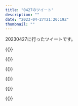 ```yaml
---
title: "0427のツイート"
description: ""
date: "2023-04-27T21:20:19Z"
thumbnail: ""
---
```

20230427に行ったツイートです。
<!--more-->
{{<tweetlike text="ジェダイ、今日発売か" screenname="jme/k.h (@JME_KH)" url="https://twitter.com/JME_KH/status/1651359218870685697?ref_src=twsrc%5Etfw" date="April 26 2023">}}

{{<tweetlike text="いや明日か" screenname="jme/k.h (@JME_KH)" url="https://twitter.com/JME_KH/status/1651359356347363330?ref_src=twsrc%5Etfw" date="April 26 2023">}}

{{<tweetlike text="体調不良" screenname="jme/k.h (@JME_KH)" url="https://twitter.com/JME_KH/status/1651424489132130304?ref_src=twsrc%5Etfw" date="April 26 2023">}}

{{<tweetlike text="最近のRTAイベントでGBとかGBAのカセットの中のセンサー使うゲームを映像出力のためにGCに繋いでやってるの多いから僕らの太陽とか誰かやらないかなと思ったけど、センサーに何かしらの光当て続けるだけになるだろうから地味だな" screenname="jme/k.h (@JME_KH)" url="https://twitter.com/JME_KH/status/1651438483167412224?ref_src=twsrc%5Etfw" date="April 27 2023">}}

{{<tweetlike text="この微妙なだるさは何だ？\n軽い風邪か一昨日の全力ダッシュに偶然喉の痛みが重なったか？" screenname="jme/k.h (@JME_KH)" url="https://twitter.com/JME_KH/status/1651446508099891200?ref_src=twsrc%5Etfw" date="April 27 2023">}}

{{<tweetlike text="大分最悪な主題歌の曲名回収 https://t.co/DdohIEZqKS" screenname="jme/k.h (@JME_KH)" url="https://twitter.com/JME_KH/status/1651538464691879938?ref_src=twsrc%5Etfw" date="April 27 2023">}}

